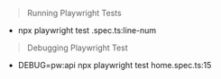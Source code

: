 > Running Playwright Tests
 - npx playwright test <spec-name>.spec.ts:line-num

> Debugging Playwright Test
 - DEBUG=pw:api npx playwright test home.spec.ts:15
